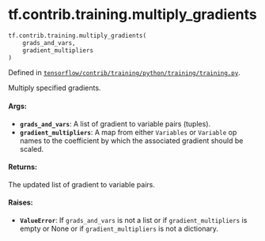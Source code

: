 <div itemscope itemtype="http://developers.google.com/ReferenceObject">
<meta itemprop="name" content="tf.contrib.training.multiply_gradients" />
</div>

# tf.contrib.training.multiply_gradients

``` python
tf.contrib.training.multiply_gradients(
    grads_and_vars,
    gradient_multipliers
)
```



Defined in [`tensorflow/contrib/training/python/training/training.py`](https://www.tensorflow.org/code/tensorflow/contrib/training/python/training/training.py).

Multiply specified gradients.

#### Args:

* <b>`grads_and_vars`</b>: A list of gradient to variable pairs (tuples).
* <b>`gradient_multipliers`</b>: A map from either `Variables` or `Variable` op names
    to the coefficient by which the associated gradient should be scaled.


#### Returns:

The updated list of gradient to variable pairs.


#### Raises:

* <b>`ValueError`</b>: If `grads_and_vars` is not a list or if `gradient_multipliers`
  is empty or None or if `gradient_multipliers` is not a dictionary.